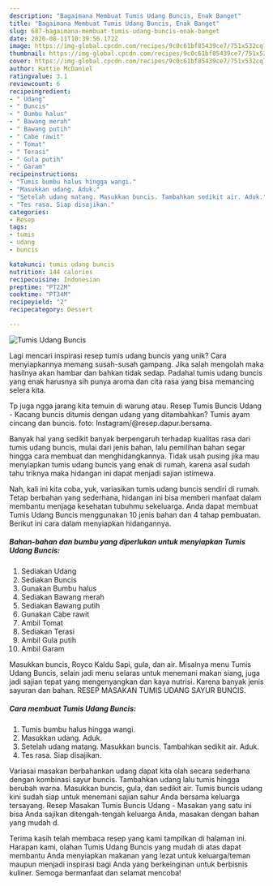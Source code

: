 ```yaml
---
description: "Bagaimana Membuat Tumis Udang Buncis, Enak Banget"
title: "Bagaimana Membuat Tumis Udang Buncis, Enak Banget"
slug: 687-bagaimana-membuat-tumis-udang-buncis-enak-banget
date: 2020-08-11T10:39:56.172Z
image: https://img-global.cpcdn.com/recipes/9c0c61bf85439ce7/751x532cq70/tumis-udang-buncis-foto-resep-utama.jpg
thumbnail: https://img-global.cpcdn.com/recipes/9c0c61bf85439ce7/751x532cq70/tumis-udang-buncis-foto-resep-utama.jpg
cover: https://img-global.cpcdn.com/recipes/9c0c61bf85439ce7/751x532cq70/tumis-udang-buncis-foto-resep-utama.jpg
author: Hattie McDaniel
ratingvalue: 3.1
reviewcount: 6
recipeingredient:
- " Udang"
- " Buncis"
- " Bumbu halus"
- " Bawang merah"
- " Bawang putih"
- " Cabe rawit"
- " Tomat"
- " Terasi"
- " Gula putih"
- " Garam"
recipeinstructions:
- "Tumis bumbu halus hingga wangi."
- "Masukkan udang. Aduk."
- "Setelah udang matang. Masukkan buncis. Tambahkan sedikit air. Aduk."
- "Tes rasa. Siap disajikan."
categories:
- Resep
tags:
- tumis
- udang
- buncis

katakunci: tumis udang buncis 
nutrition: 144 calories
recipecuisine: Indonesian
preptime: "PT22M"
cooktime: "PT34M"
recipeyield: "2"
recipecategory: Dessert

---
```



![Tumis Udang Buncis](https://img-global.cpcdn.com/recipes/9c0c61bf85439ce7/751x532cq70/tumis-udang-buncis-foto-resep-utama.jpg)

Lagi mencari inspirasi resep tumis udang buncis yang unik? Cara menyiapkannya memang susah-susah gampang. Jika salah mengolah maka hasilnya akan hambar dan bahkan tidak sedap. Padahal tumis udang buncis yang enak harusnya sih punya aroma dan cita rasa yang bisa memancing selera kita.

Tp juga ngga jarang kita temuin di warung atau. Resep Tumis Buncis Udang - Kacang buncis ditumis dengan udang yang ditambahkan? Tumis ayam cincang dan buncis. foto: Instagram/@resep.dapur.bersama.

Banyak hal yang sedikit banyak berpengaruh terhadap kualitas rasa dari tumis udang buncis, mulai dari jenis bahan, lalu pemilihan bahan segar hingga cara membuat dan menghidangkannya. Tidak usah pusing jika mau menyiapkan tumis udang buncis yang enak di rumah, karena asal sudah tahu triknya maka hidangan ini dapat menjadi sajian istimewa.


Nah, kali ini kita coba, yuk, variasikan tumis udang buncis sendiri di rumah. Tetap berbahan yang sederhana, hidangan ini bisa memberi manfaat dalam membantu menjaga kesehatan tubuhmu sekeluarga. Anda dapat membuat Tumis Udang Buncis menggunakan 10 jenis bahan dan 4 tahap pembuatan. Berikut ini cara dalam menyiapkan hidangannya.

<!--inarticleads1-->

##### Bahan-bahan dan bumbu yang diperlukan untuk menyiapkan Tumis Udang Buncis:

1. Sediakan  Udang
1. Sediakan  Buncis
1. Gunakan  Bumbu halus
1. Sediakan  Bawang merah
1. Sediakan  Bawang putih
1. Gunakan  Cabe rawit
1. Ambil  Tomat
1. Sediakan  Terasi
1. Ambil  Gula putih
1. Ambil  Garam


Masukkan buncis, Royco Kaldu Sapi, gula, dan air. Misalnya menu Tumis Udang Buncis, selain jadi menu selaras untuk menemani makan siang, juga jadi sajian tepat yang mengenyangkan dan kaya nutrisi. Karena banyak jenis sayuran dan bahan. RESEP MASAKAN TUMIS UDANG SAYUR BUNCIS. 

<!--inarticleads2-->

##### Cara membuat Tumis Udang Buncis:

1. Tumis bumbu halus hingga wangi.
1. Masukkan udang. Aduk.
1. Setelah udang matang. Masukkan buncis. Tambahkan sedikit air. Aduk.
1. Tes rasa. Siap disajikan.


Variasai masakan berbahankan udang dapat kita olah secara sederhana dengan kombinasi sayur buncis. Tambahkan udang lalu tumis hingga berubah warna. Masukkan buncis, gula, dan sedikit air. Tumis buncis udang kini sudah siap untuk menemani sajian sahur Anda bersama keluarga tersayang. Resep Masakan Tumis Buncis Udang - Masakan yang satu ini bisa Anda sajikan ditengah-tengah keluarga Anda, masakan dengan bahan yang mudah d. 

Terima kasih telah membaca resep yang kami tampilkan di halaman ini. Harapan kami, olahan Tumis Udang Buncis yang mudah di atas dapat membantu Anda menyiapkan makanan yang lezat untuk keluarga/teman maupun menjadi inspirasi bagi Anda yang berkeinginan untuk berbisnis kuliner. Semoga bermanfaat dan selamat mencoba!
